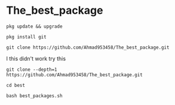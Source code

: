 # The_best_package
```
pkg update && upgrade
```
```
pkg install git
```
```
git clone https://github.com/Ahmad953458/The_best_package.git
```
I this didn't work try this
```
git clone --depth=1 https://github.com/Ahmad953458/The_best_package.git
```
```
cd best
```
```
bash best_packages.sh
```
